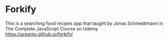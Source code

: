 # Forkify
This is a searching food recipes app that taught by Jonas Schmedtmann in The Complete JavaScript Course on Udemy
https://areanto.github.io/forkify/
